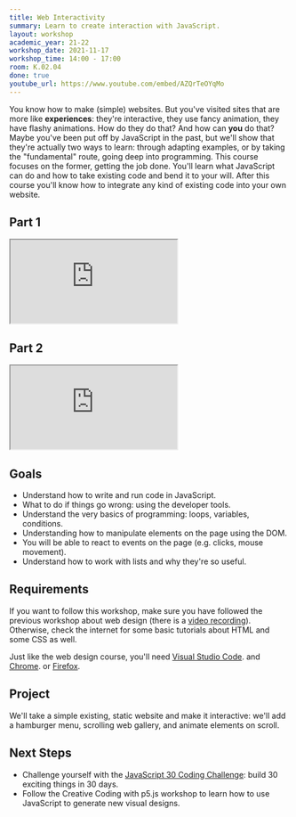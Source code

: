 ```yaml
---
title: Web Interactivity
summary: Learn to create interaction with JavaScript.
layout: workshop
academic_year: 21-22
workshop_date: 2021-11-17
workshop_time: 14:00 - 17:00
room: K.02.04
done: true
youtube_url: https://www.youtube.com/embed/AZQrTeOYqMo
---
```


You know how to make (simple) websites. But you've visited sites that are more like **experiences**: they're interactive, they use fancy animation, they have flashy animations. How do they do that? And how can **you** do that? Maybe you've been put off by JavaScript in the past, but we'll show that they're actually two ways to learn: through adapting examples, or by taking the "fundamental" route, going deep into programming. This course focuses on the former, getting the job done. You'll learn what JavaScript can do and how to take existing code and bend it to your will. After this course you'll know how to integrate any kind of existing code into your own website.

## Part 1

<div class="embed-responsive embed-responsive-16by9">
  <iframe class="embed-responsive-item" src="https://www.youtube.com/embed/AZQrTeOYqMo"></iframe>
</div>

## Part 2

<div class="embed-responsive embed-responsive-16by9">
  <iframe class="embed-responsive-item" src="https://www.youtube.com/embed/iiVn0glYP90"></iframe>
</div>

## Goals

- Understand how to write and run code in JavaScript.
- What to do if things go wrong: using the developer tools.
- Understand the very basics of programming: loops, variables, conditions.
- Understanding how to manipulate elements on the page using the DOM.
- You will be able to react to events on the page (e.g. clicks, mouse movement).
- Understand how to work with lists and why they're so useful.

## Requirements

If you want to follow this workshop, make sure you have followed the previous workshop about web design (there is a [video recording](https://www.youtube.com/watch?v=cmdcECj7_V0)). Otherwise, check the internet for some basic tutorials about HTML and some CSS as well.

Just like the web design course, you'll need [Visual Studio Code](https://code.visualstudio.com/). and [Chrome](https://www.google.com/chrome/). or [Firefox](https://www.mozilla.org/firefox).

## Project

We'll take a simple existing, static website and make it interactive: we'll add a hamburger menu, scrolling web gallery, and animate elements on scroll.

## Next Steps

- Challenge yourself with the [JavaScript 30 Coding Challenge](https://javascript30.com/): build 30 exciting things in 30 days.
- Follow the Creative Coding with p5.js workshop to learn how to use JavaScript to generate new visual designs.
